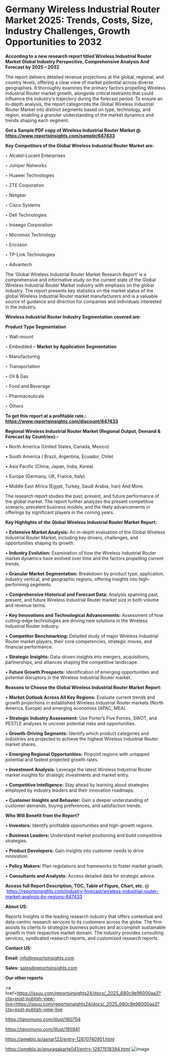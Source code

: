 # Germany Wireless Industrial Router Market 2025: Trends, Costs, Size, Industry Challenges, Growth Opportunities to 2032

<strong>According to a new research report titled Wireless Industrial Router Market Global Industry Perspective, Comprehensive Analysis And Forecast by 2025 – 2032</strong>

The report delivers detailed revenue projections at the global, regional, and country levels, offering a clear view of market potential across diverse geographies. It thoroughly examines the primary factors propelling Wireless Industrial Router market growth, alongside critical restraints that could influence the industry's trajectory during the forecast period. To ensure an in-depth analysis, the report categorizes the Global Wireless Industrial Router Market into distinct segments based on type, technology, and region, enabling a granular understanding of the market dynamics and trends shaping each segment.

<strong>Get a Sample PDF copy of Wireless Industrial Router Market </strong><strong>@<a href=https://www.reportsinsights.com/sample/647433 style=color:#0000ff;> https://www.reportsinsights.com/sample/647433</a></strong></font>

<strong>Key Competitors of the Global Wireless Industrial Router Market are:</strong>

‣ Alcatel-Lucent Enterprises

‣ Juniper Networks

‣ Huawei Technologies

‣ ZTE Corporation

‣ Netgear

‣ Cisco Systems

‣ Dell Technologies

‣ Inseego Corporation

‣ Micromax Technology

‣ Ericsson

‣ TP-Link Technologies

‣ Advantech

The ‘Global Wireless Industrial Router Market Research Report’ is a comprehensive and informative study on the current state of the Global Wireless Industrial Router Market industry with emphasis on the global industry. The report presents key statistics on the market status of the global Wireless Industrial Router market manufacturers and is a valuable source of guidance and direction for companies and individuals interested in the industry.

<strong>Wireless Industrial Router Industry Segmentation covered are:</strong>

<strong>Product Type Segmentation</strong>

‣ Wall-mount

‣ Embedded
‣ 
<strong>Market by Application Segmentation</strong>

‣ Manufacturing

‣ Transportation

‣ Oil & Gas

‣ Food and Beverage

‣ Pharmaceuticals

‣ Others

<strong>To get this report at a profitable rate.: <a href=https://www.reportsinsights.com/discount/647433 style=color:#0000ff;>https://www.reportsinsights.com/discount/647433</a></strong></font>

<strong>Regional Wireless Industrial Router Market (Regional Output, Demand &amp; Forecast by Countries):-</strong>

• North America (United States, Canada, Mexico)

• South America ( Brazil, Argentina, Ecuador, Chile)

• Asia Pacific (China, Japan, India, Korea)

• Europe (Germany, UK, France, Italy)

• Middle East Africa (Egypt, Turkey, Saudi Arabia, Iran) And More.

The research report studies the past, present, and future performance of the global market. The report further analyzes the present competitive scenario, prevalent business models, and the likely advancements in offerings by significant players in the coming years.

<strong>Key Highlights of the Global Wireless Industrial Router Market Report:</strong>

• <strong>Extensive Market Analysis:</strong> An in-depth evaluation of the Global Wireless Industrial Router Market, including key drivers, challenges, and opportunities shaping its growth.

• <strong>Industry Evolution:</strong> Examination of how the Wireless Industrial Router market dynamics have evolved over time and the factors propelling current trends.

• <strong>Granular Market Segmentation:</strong> Breakdown by product type, application, industry vertical, and geographic regions, offering insights into high-performing segments.

• <strong>Comprehensive Historical and Forecast Data:</strong> Analysis spanning past, present, and future Wireless Industrial Router market size in both volume and revenue terms.

• <strong>Key Innovations and Technological Advancements:</strong> Assessment of how cutting-edge technologies are driving new solutions in the Wireless Industrial Router industry.

• <strong>Competitor Benchmarking:</strong> Detailed study of major Wireless Industrial Router market players, their core competencies, strategic moves, and financial performance.

• <strong>Strategic Insights:</strong> Data-driven insights into mergers, acquisitions, partnerships, and alliances shaping the competitive landscape.

• <strong>Future Growth Prospects:</strong> Identification of emerging opportunities and potential disruptors in the Wireless Industrial Router market.

<strong>Reasons to Choose the Global Wireless Industrial Router Market Report:</strong>

• <strong>Market Outlook Across All Key Regions:</strong> Evaluate current trends and growth projections in established Wireless Industrial Router markets (North America, Europe) and emerging economies (APAC, MEA).

• <strong>Strategic Industry Assessment:</strong> Use Porter’s Five Forces, SWOT, and PESTLE analyses to uncover potential risks and opportunities.

• <strong>Growth-Driving Segments:</strong> Identify which product categories and industries are projected to achieve the highest Wireless Industrial Router market shares.

• <strong>Emerging Regional Opportunities:</strong> Pinpoint regions with untapped potential and fastest projected growth rates.

• <strong>Investment Analysis:</strong> Leverage the latest Wireless Industrial Router market insights for strategic investments and market entry.

• <strong>Competitive Intelligence:</strong> Stay ahead by learning about strategies employed by industry leaders and their innovation roadmaps.

• <strong>Customer Insights and Behavior:</strong> Gain a deeper understanding of customer demands, buying preferences, and satisfaction trends.

<strong>Who Will Benefit from the Report?</strong>

• <strong>Investors:</strong> Identify profitable opportunities and high-growth regions.

• <strong>Business Leaders:</strong> Understand market positioning and build competitive strategies.

• <strong>Product Developers:</strong> Gain insights into customer needs to drive innovation.

• <strong>Policy Makers:</strong> Plan regulations and frameworks to foster market growth.

• <strong>Consultants and Analysts:</strong> Access detailed data for strategic advice.
</ul>
<strong>Access full Report Description, TOC, Table of Figure, Chart, etc. </strong>@  <a href=https://reportsinsights.com/industry-forecast/wireless-industrial-router-market-analysis-by-regions-647433 style=color:#0000ff;>https://reportsinsights.com/industry-forecast/wireless-industrial-router-market-analysis-by-regions-647433</a></font>

<strong><strong>About US</strong>:</strong>

Reports Insights is the leading research industry that offers contextual and data-centric research services to its customers across the globe. The firm assists its clients to strategize business policies and accomplish sustainable growth in their respective market domain. The industry provides consulting services, syndicated research reports, and customized research reports.

<strong>Contact US:</strong>

<p class=""""><b>Email:</b> <a href=mailto:info@reportsinsights.com>info@reportsinsights.com</a></p>
<p class=""""><b>Sales:</b> <a href=mailto:sales@reportsinsights.com>sales@reportsinsights.com</a></p>

<strong>Our other reports</strong>

<a href=https://issuu.com/reportsinsights24/docs/_2025_680c9e96000aa3?cta=post-publish-view-live>https://issuu.com/reportsinsights24/docs/_2025_680c9e96000aa3?cta=post-publish-view-live</a>

<a href=https://tanomuno.com/illust/160704>https://tanomuno.com/illust/160704</a>

<a href=https://tanomuno.com/illust/195941>https://tanomuno.com/illust/195941</a>

<a href=https://ameblo.jp/aanar123/entry-12870740951.html>https://ameblo.jp/aanar123/entry-12870740951.html</a>

<a href=https://ameblo.jp/anuragakarte041/entry-12871518394.html>https://ameblo.jp/anuragakarte041/entry-12871518394.html</a>
![image](https://github.com/user-attachments/assets/10e1b456-2859-4a3e-90a9-2edbc14ef7f3)
